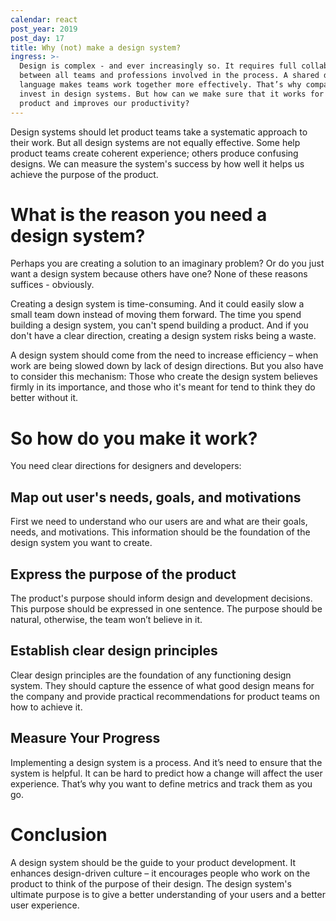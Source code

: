 ```yaml
---
calendar: react
post_year: 2019
post_day: 17
title: Why (not) make a design system?
ingress: >-
  Design is complex - and ever increasingly so. It requires full collaboration
  between all teams and professions involved in the process. A shared design
  language makes teams work together more effectively. That’s why companies
  invest in design systems. But how can we make sure that it works for our
  product and improves our productivity?
---
```

Design systems should let product teams take a systematic approach to their work. But all design systems are not equally effective. Some help product teams create coherent experience; others produce confusing designs. We can measure the system's success by how well it helps us achieve the purpose of the product.

# What is the reason you need a design system?

Perhaps you are creating a solution to an imaginary problem? Or do you just want a design system because others have one? None of these reasons suffices - obviously.

Creating a design system is time-consuming. And it could easily slow a small team down instead of moving them forward. The time you spend building a design system, you can't spend building a product. And if you don't have a clear direction, creating a design system risks being a waste.

A design system should come from the need to increase efficiency – when work are being slowed down by lack of design directions. But you also have to consider this mechanism: Those who create the design system believes firmly in its importance, and those who it's meant for tend to think they do better without it.

# So how do you make it work?

You need clear directions for designers and developers:

## Map out user's needs, goals, and motivations

First we need to understand who our users are and what are their goals, needs, and motivations. This information should be the foundation of the design system you want to create.

## Express the purpose of the product

The product's purpose should inform design and development decisions. This purpose should be expressed in one sentence. The purpose should be natural, otherwise, the team won’t believe in it.

## Establish clear design principles

Clear design principles are the foundation of any functioning design system. They should capture the essence of what good design means for the company and provide practical recommendations for product teams on how to achieve it.

## Measure Your Progress

Implementing a design system is a process. And it’s need to ensure that the system is helpful. It can be hard to predict how a change will affect the user experience. That’s why you want to define metrics and track them as you go.

# Conclusion

A design system should be the guide to your product development. It enhances design-driven culture – it encourages people who work on the product to think of the purpose of their design. The design system's ultimate purpose is to give a better understanding of your users and a better user experience.

